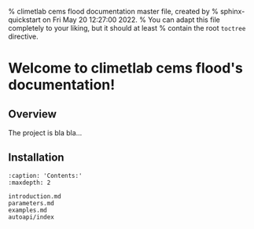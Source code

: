 % climetlab cems flood documentation master file, created by
% sphinx-quickstart on Fri May 20 12:27:00 2022.
% You can adapt this file completely to your liking, but it should at least
% contain the root `toctree` directive.

# Welcome to climetlab cems flood's documentation!

## Overview

The project is bla bla...

## Installation

```{toctree}
:caption: 'Contents:'
:maxdepth: 2

introduction.md
parameters.md
examples.md
autoapi/index


```

